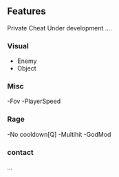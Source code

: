 ## Features
Private Cheat 
Under development ....

### Visual
- Enemy
- Object

### Misc
-Fov
-PlayerSpeed


### Rage
-No cooldown[Q]
-Multihit
-GodMod


### contact
...

